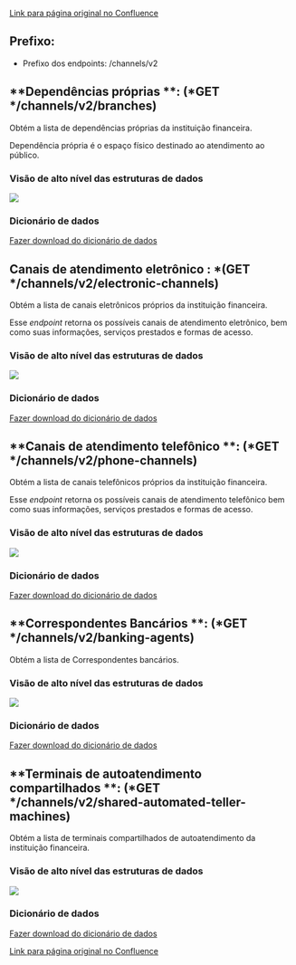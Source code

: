 [Link para página original no Confluence](https://openfinancebrasil.atlassian.net/wiki/spaces/OF/pages/282886165)

## **Prefixo:**

- Prefixo dos endpoints: /channels/v2

## **Dependências próprias **: (*GET */channels/v2/branches)

Obtém a lista de dependências próprias da instituição financeira.

Dependência própria é o espaço físico destinado ao atendimento ao público.

### Visão de alto nível das estruturas de dados
![](https://openfinancebrasil.atlassian.net/wiki/download/thumbnails/282886165/TLD_Branches_v1-e38ebd74.png?version=1&amp;modificationDate=1707138769611&amp;cacheVersion=1&amp;api=v2&amp;width=888&amp;height=922)
### Dicionário de dados

[Fazer download do dicionário de dados](https://openbanking-brasil.github.io/openapi/dictionary/getBranches_v2.csv)

## **Canais de atendimento eletrônico** : *(GET */channels/v2/electronic-channels)

Obtém a lista de canais eletrônicos próprios da instituição financeira.

Esse *endpoint* retorna os possíveis canais de atendimento eletrônico, bem como suas informações, serviços prestados e formas de acesso.

### Visão de alto nível das estruturas de dados
![](https://openfinancebrasil.atlassian.net/wiki/download/thumbnails/282886165/TLD_ElectronicChannels_v1-e494dd91.png?version=1&amp;modificationDate=1707138770027&amp;cacheVersion=1&amp;api=v2&amp;width=525&amp;height=365)
### Dicionário de dados

[Fazer download do dicionário de dados](https://openbanking-brasil.github.io/openapi/dictionary/getElectronicChannels_v2.csv)

## **Canais de atendimento telefônico **: (*GET */channels/v2/phone-channels)

Obtém a lista de canais telefônicos próprios da instituição financeira.

Esse *endpoint* retorna os possíveis canais de atendimento telefônico bem como suas informações, serviços prestados e formas de acesso.

### Visão de alto nível das estruturas de dados
![](https://openfinancebrasil.atlassian.net/wiki/download/thumbnails/282886165/TLD_PhoneChannels_v1-c35539ed.png?version=1&amp;modificationDate=1707138770321&amp;cacheVersion=1&amp;api=v2&amp;width=595&amp;height=442)
### Dicionário de dados

[Fazer download do dicionário de dados](https://openbanking-brasil.github.io/openapi/dictionary/getPhoneChannels_v2.csv)

## **Correspondentes Bancários **: (*GET */channels/v2/banking-agents)

Obtém a lista de Correspondentes bancários.

### Visão de alto nível das estruturas de dados
![](https://openfinancebrasil.atlassian.net/wiki/download/thumbnails/282886165/TLD_Banking_Agents_v1-43e08403.png?version=1&amp;modificationDate=1707138770808&amp;cacheVersion=1&amp;api=v2&amp;width=806&amp;height=1020)
### Dicionário de dados

[Fazer download do dicionário de dados](https://openbanking-brasil.github.io/openapi/dictionary/getBankingAgents_v2.csv)

## **Terminais de autoatendimento compartilhados **: (*GET */channels/v2/shared-automated-teller-machines)

Obtém a lista de terminais compartilhados de autoatendimento da instituição financeira.

### Visão de alto nível das estruturas de dados
![](https://openfinancebrasil.atlassian.net/wiki/download/thumbnails/282886165/TLD_Shared_Automated_Teller_Machines_v1-8ce1084b.png?version=1&amp;modificationDate=1707138771108&amp;cacheVersion=1&amp;api=v2&amp;width=885&amp;height=781)
### Dicionário de dados

[Fazer download do dicionário de dados](https://openbanking-brasil.github.io/openapi/dictionary/getSharedAutomatedTellerMachines_v2.csv)

[Link para página original no Confluence](https://openfinancebrasil.atlassian.net/wiki/spaces/OF/pages/282886165)
